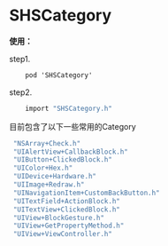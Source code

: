 # SHSCategory

**使用：**

step1.

```objective-c
    pod 'SHSCategory'
```
step2.
```objective-c
    import "SHSCategory.h"
```





目前包含了以下一些常用的Category

```objective-c
 "NSArray+Check.h"
 "UIAlertView+CallbackBlock.h"
 "UIButton+ClickedBlock.h"
 "UIColor+Hex.h"
 "UIDevice+Hardware.h"
 "UIImage+Redraw.h"
 "UINavigationItem+CustomBackButton.h"
 "UITextField+ActionBlock.h"
 "UITextView+ClickedBlock.h"
 "UIView+BlockGesture.h"
 "UIView+GetPropertyMethod.h"
 "UIView+ViewController.h"
```
